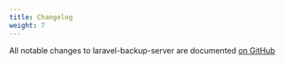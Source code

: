 ```yaml
---
title: Changelog
weight: 7
---
```


All notable changes to laravel-backup-server are documented [on GitHub](https://github.com/spatie/laravel-backup-server/blob/master/CHANGELOG.md)
